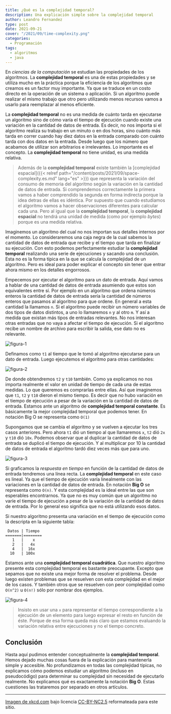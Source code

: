 ```yaml
---
title: ¿Qué es la complejidad temporal?
description: Una explicación simple sobre la complejidad temporal
author: Leandro Fernandez
type: post
date: 2021-09-21
cover: "/2021/09/time-complexity.png"
categories:
  - Programación
tags:
  - algoritmos
  - java
---
```


En _ciencias de la computación_ se estudian las propiedades de los algoritmos. La **complejidad temporal** es una de estas propiedades y se utiliza mucho en la práctica porque la eficiencia de los algoritmos que creamos es un factor muy importante. Ya que se traduce en un costo directo en la operación de un sistema o aplicación. Si un algoritmo puede realizar el mismo trabajo que otro pero utilizando menos recursos vamos a usarlo para reemplazar al menos eficiente.

La **complejidad temporal** no es una medida de cuánto tarda en ejecutarse un algoritmo sino de cómo varía el tiempo de ejecución cuando existe una variación en la cantidad de datos de entrada. Es decir, no nos importa si el algoritmo realiza su trabajo en un minuto o en dos horas, sino cuánto más tarda en correr cuando hay diez datos en la entrada comparado con cuánto tarda con dos datos en la entrada. Desde luego que los número que acabamos de utilizar son arbitrarios e irrelevantes. Lo importante es el concepto. La **complejidad temporal** no tiene unidad, es una medida relativa.

> Además de la **complejidad temporal** existe también la [complejidad espacial]({{< relref path="/content/posts/2021/09/space-complexity.es.md" lang="es" >}}) que representa la variación del consumo de memoria del algoritmo según la variación en la cantidad de datos de entrada. Si comprendemos correctamente la primera vamos a haber comprendido la segunda en forma indirecta porque la idea detras de ellas es idéntica. Por supuesto que cuando estudiamos el algoritmo vamos a hacer observaciones diferentes para calcular cada una. Pero al igual que la **complejidad temporal**, la **complejidad espacial** no tendrá una unidad de medida (como por ejemplo _bytes_) porque es una medida relativa.

Imaginemos un algoritmo del cual no nos importan sus detalles internos por el momento. Lo consideraremos una caja negra de la cual sabemos la cantidad de datos de entrada que recibe y el tiempo que tarda en finalizar su ejecución. Con esto podemos perfectamente estudiar la **complejidad temporal** realizando una serie de ejecuciones y sacando una conclusión. Esta no es la forma típica en la que se calcula la complejidad de un algoritmo. Pero es ideal para poder explicar el concepto sin tener que entrar ahora mismo en los detalles engorrosos.

Empecemos por ejecutar el algoritmo para un dato de entrada. Aquí vamos a hablar de una cantidad de datos de entrada asumiendo que estos son equivalentes entre sí. Por ejemplo en un algoritmo que ordena números enteros la cantidad de datos de entrada sería la cantidad de números enteros que pasamos al algoritmo para que ordene. En general a esta cantidad la llamamos `n`. Si el algoritmo puede recibir un número variables de dos tipos de datos distintos, a uno lo llamaremos `n` y al otro `m`. Y así a medida que existan más tipos de entradas relevantes. No nos interesan otras entradas que no vaya a afectar el tiempo de ejecución. Si el algoritmo recibe un nombre de archivo para escribir la salida, ese dato no es relevante.

![figura-1](/2021/09/time-complexity-1.png)

Definamos como `t1` al tiempo que le tomó al algoritmo ejecutarse para un dato de entrada. Luego ejecutemos el algoritmo para otras cantidades:

![figura-2](/2021/09/time-complexity-2.png)

De donde obtendremos `t2` y `t10` también. Como ya explicamos no nos importa realmente el valor en unidad de tiempo de cada una de estas medidas. Lo que queremos es comprarlas entre ellas. Así que imaginemos que `t1`, `t2` y `t10` dieron el mismo tiempo. Es decir que no hubo variación en el tiempo de ejecución a pesar de la variación en la cantidad de datos de entrada. Estamos ante un algoritmo de **complejidad temporal constante**. Es básicamente la mejor complejidad temporal que podemos tener. En notación Big O se representa como `O(1)`

Supongamos que se cambia el algoritmo y se vuelven a ejecutar los tres casos anteriores. Pero ahora `t1` dió un tiempo al que llamaremos `x`, `t2` dió `2x` y `t10` dió `10x`. Podemos observar que al duplicar la cantidad de datos de entrada se duplicó el tiempo de ejecución. Y al multiplicar por 10 la cantidad de datos de entrada el algoritmo tardó diez veces más que para uno.

![figura-3](/2021/09/time-complexity-3.png)

Si graficamos la _respuesta en tiempo_ en función de la cantidad de datos de entrada tendremos una línea recta. La **complejidad temporal** en este caso es lineal. Ya que el tiempo de ejecución varía linealmente con las variaciones en la cantidad de datos de entrada. En notación **Big O** se representa como `O(n)`. Y esta complejidad es la ideal entre las que son esperables encontrarnos. Ya que no es muy común que un algoritmo no varíe el tiempo de ejecución a pesar de la variación de la cantidad de datos de entrada. Por lo general eso significa que no está utilizando esos datos.

Si nuestro algoritmo presenta una variación en el tiempo de ejecución como la descripta en la siguiente tabla:

```
 Datos | Tiempo
=======|========
   1   |    x
   2   |   4x
   4   |  16x
  10   | 100x
```

Estamos ante una **complejidad temporal cuadrática**. Que nuestro algoritmo presente esta complejidad temporal es bastante preocupante. Excepto que sepamos que no existe una mejor forma de resolver el problema. Desde luego existen problemas que se resuelven con esta complejidad en el mejor de los casos. Y también otros que se resuelven con peor complejidad como `O(n^2)` u `O(n!)` sólo por nombrar dos ejemplos.

![figura-4](/2021/09/time-complexity-4.png)

> Insisto en usar una `x` para representar el tiempo correspondiente a la ejecución de un elemento para luego expresar el resto en función de éste. Porque de esa forma queda más claro que estamos evaluando la variación relativa entre ejecuciones y no el tiempo concreto.

## Conclusión

Hasta aquí pudimos entender conceptualmente la **complejidad temporal**. Hemos dejado muchas cosas fuera de la explicación para mantenerla simple y accesible. No profundizamos en todas las complejidad típicas, no explicamos cómo podemos estudiar un algoritmo (incluso en pseudocódigo) para determinar su complejidad sin necesidad de ejecutarlo realmente. No explicamos qué es exactamente la notación **Big O**. Estas cuestiones las trataremos por separado en otros artículos.

---

[Imagen de xkcd.com](https://xkcd.com/1445/) bajo licencia [CC-BY-NC2.5](https://creativecommons.org/licenses/by-nc/2.5/) reformateada para este sitio.


